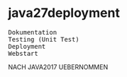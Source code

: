 # java27deployment

<pre>
Dokumentation
Testing (Unit Test)
Deployment
Webstart
</pre>

NACH JAVA2017 UEBERNOMMEN